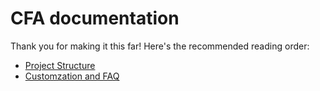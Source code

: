 # CFA documentation 
Thank you for making it this far! Here's the recommended reading order:
- [Project Structure](https://github.com/Component-Focused-Architecture-CFA/docs/blob/main/project-structure.md)
- [Customzation and FAQ](https://github.com/Component-Focused-Architecture-CFA/docs/blob/main/customization-and-faq.md)
